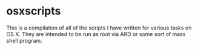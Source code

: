 # osxscripts

This is a compilation of all of the scripts I have written for various tasks
on OS X. They are intended to be run as root via ARD or some sort of mass shell
program.
